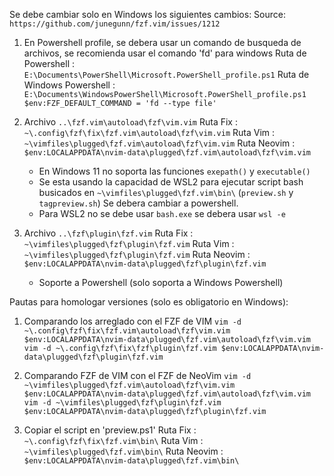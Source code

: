 Se debe cambiar solo en Windows los siguientes cambios:
Source: `https://github.com/junegunn/fzf.vim/issues/1212`

1. En Powershell profile, se debera usar un comando de busqueda de archivos, se recomienda usar el comando 'fd' para windows
    Ruta de Powershell         : `E:\Documents\PowerShell\Microsoft.PowerShell_profile.ps1`
    Ruta de Windows Powershell : `E:\Documents\WindowsPowerShell\Microsoft.PowerShell_profile.ps1`
    `$env:FZF_DEFAULT_COMMAND = 'fd --type file'`

2. Archivo `..\fzf.vim\autoload\fzf\vim.vim`
	Ruta Fix    : `~\.config\fzf\fix\fzf.vim\autoload\fzf\vim.vim`
	Ruta Vim    : `~\vimfiles\plugged\fzf.vim\autoload\fzf\vim.vim`
	Ruta Neovim : `$env:LOCALAPPDATA\nvim-data\plugged\fzf.vim\autoload\fzf\vim.vim`


    - En Windows 11 no soporta las funciones `exepath()` y `executable()`
    - Se esta usando la capacidad de WSL2 para ejecutar script bash busicados en `~\vimfiles\plugged\fzf.vim\bin\` (`preview.sh` y `tagpreview.sh`)
      Se debera cambiar a powershell.
    - Para WSL2 no se debe usar `bash.exe` se debera usar `wsl -e`

3. Archivo `..\fzf\plugin\fzf.vim`
	Ruta Fix    : `~\vimfiles\plugged\fzf\plugin\fzf.vim`
	Ruta Vim    : `~\vimfiles\plugged\fzf\plugin\fzf.vim`
	Ruta Neovim : `$env:LOCALAPPDATA\nvim-data\plugged\fzf\plugin\fzf.vim`

    - Soporte a Powershell (solo soporta a Windows Powershell)


Pautas para homologar versiones (solo es obligatorio en Windows):


1. Comparando los arreglado con el FZF de VIM
	`vim -d ~\.config\fzf\fix\fzf.vim\autoload\fzf\vim.vim $env:LOCALAPPDATA\nvim-data\plugged\fzf.vim\autoload\fzf\vim.vim`
	`vim -d ~\.config\fzf\fix\fzf\plugin\fzf.vim $env:LOCALAPPDATA\nvim-data\plugged\fzf\plugin\fzf.vim`

2. Comparando FZF de VIM con el FZF de NeoVim
	`vim -d ~\vimfiles\plugged\fzf.vim\autoload\fzf\vim.vim $env:LOCALAPPDATA\nvim-data\plugged\fzf.vim\autoload\fzf\vim.vim`
	`vim -d ~\vimfiles\plugged\fzf\plugin\fzf.vim $env:LOCALAPPDATA\nvim-data\plugged\fzf\plugin\fzf.vim`

3. Copiar el script en 'preview.ps1'
	Ruta Fix    : `~\.config\fzf\fix\fzf.vim\bin\`
	Ruta Vim    : `~\vimfiles\plugged\fzf.vim\bin\`
	Ruta Neovim : `$env:LOCALAPPDATA\nvim-data\plugged\fzf.vim\bin\`

